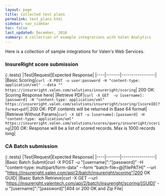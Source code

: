 ```yaml
---
layout: page
title: Collected test plans
permalink: test_plans.html
sidebar: nav_sidebar
toc: false
last_updated: December, 2016
summary: A collection of example integrations with Valen Analytics
---
```


Here is a collection of sample integrations for Valen's Web Services. 

### InsureRight score submission

{:.tests}
|Test|Request|Expected Response|
|----|-------|-----------------|
|Basic Scoring|`curl -X POST -u user:password -H "content-type: application/xml" --data "" https://insureright.valen.com/solutions/insureright/scoring`| 200 OK: Scoring Response here|
|Retrieve PDF|`curl -X GET  -u [username]:[password] -H "content-type: application/xml" https://insureright.valen.com/solutions/insureright/scoring/[scoreID]?format=pdf`| 200 OK: PDF contents will be returned in Base 64 format|
|Retrieve Without Params|`curl -X GET -u [username]:[password] -H "content-type: application/xml" https://insureright.valen.com/solutions/scores/query/insureright/scoring`|200 OK: Response will be a list of scored records. Max is 1000 records long|


### CA Batch submission

{:.tests}
|Test|Request|Expected Response|
|----|-------|-----------------|
|Basic Batch Submit|curl -X POST -u "[username]":"[password]" -H "content-type: multipart/form-data" --form "batch-file=@[filePATH]" --url "https://insureright.valen.com/api/2/batch/insureright/scoring"|200 OK GUID|
|Basic Batch Retrieve|curl -X GET --url 'https://insureright.valentech.com/api/2/batch/insureright/scoring/[GUID]' -u "[username]":"[password]"|404 or 200 OK and Zip File|
